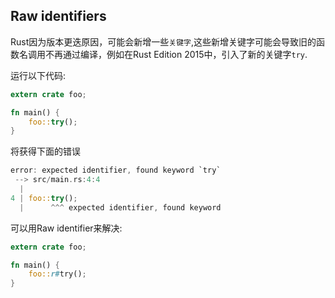 ## Raw identifiers
Rust因为版本更迭原因，可能会新增一些`关键字`,这些新增关键字可能会导致旧的函数名调用不再通过编译，例如在Rust Edition 2015中，引入了新的关键字`try`.

运行以下代码:
```rust
extern crate foo;

fn main() {
    foo::try();
}
```

将获得下面的错误
```rust
error: expected identifier, found keyword `try`
 --> src/main.rs:4:4
  |
4 | foo::try();
  |      ^^^ expected identifier, found keyword
```

可以用Raw identifier来解决:
```rust
extern crate foo;

fn main() {
    foo::r#try();
}
```